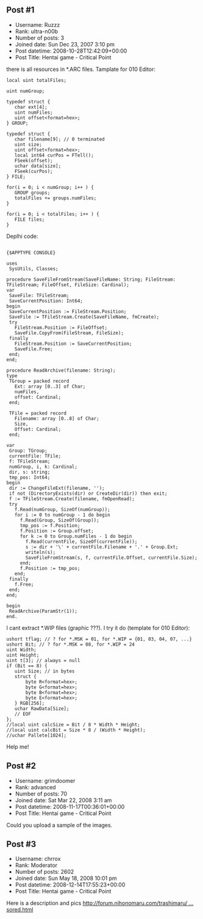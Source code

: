 ## Post #1
- Username: Ruzzz
- Rank: ultra-n00b
- Number of posts: 3
- Joined date: Sun Dec 23, 2007 3:10 pm
- Post datetime: 2008-10-28T12:42:09+00:00
- Post Title: Hentai game - Critical Point

there is all resources in *.ARC files. Tamplate for 010 Editor:

```
local uint totalFiles;

uint numGroup;

typedef struct {
   char ext[4];
   uint numFiles;
   uint offset<format=hex>;    
} GROUP;

typedef struct {
   char filename[9]; // 0 terminated
   uint size;
   uint offset<format=hex>;
   local int64 curPos = FTell();
   FSeek(offset);
   uchar data[size];
   FSeek(curPos);
} FILE;

for(i = 0; i < numGroup; i++ ) {
   GROUP groups;
   totalFiles += groups.numFiles;
}

for(i = 0; i < totalFiles; i++ ) {
   FILE files;
}
```


Deplhi code:

```

{$APPTYPE CONSOLE}

uses
 SysUtils, Classes;

procedure SaveFileFromStream(SaveFileName: String; FileStream: TFileStream; FileOffset, FileSize: Cardinal);
var
 SaveFile: TFileStream;
 SaveCurrentPosition: Int64;
begin
 SaveCurrentPosition := FileStream.Position;
 SaveFile := TFileStream.Create(SaveFileName, fmCreate);
 try
   FileStream.Position := FileOffset;
   SaveFile.CopyFrom(FileStream, FileSize);
 finally
   FileStream.Position := SaveCurrentPosition;
   SaveFile.Free;
 end;
end;

procedure ReadArchive(filename: String);
type
 TGroup = packed record
   Ext: array [0..3] of Char;
   numFiles,
   offset: Cardinal;
 end;

 TFile = packed record
   Filename: array [0..8] of Char;
   Size,
   Offset: Cardinal;
 end;

var
 Group: TGroup;
 currentFile: TFile;
 f: TFileStream;
 numGroup, i, k: Cardinal;
 dir, s: string;
 tmp_pos: Int64;
begin
 dir := ChangeFileExt(filename, '');
 if not (DirectoryExists(dir) or CreateDir(dir)) then exit;
 f := TFileStream.Create(filename, fmOpenRead);
 try
   f.Read(numGroup, SizeOf(numGroup));
   for i := 0 to numGroup - 1 do begin
     f.Read(Group, SizeOf(Group));
     tmp_pos := f.Position;
     f.Position := Group.offset;
     for k := 0 to Group.numFiles - 1 do begin
       f.Read(currentFile, SizeOf(currentFile));
       s := dir + '\' + currentFile.Filename + '.' + Group.Ext;
       writeln(s);
       SaveFileFromStream(s, f, currentFile.Offset, currentFile.Size);
     end;
     f.Position := tmp_pos;
   end;
 finally
   f.Free;
 end;
end;

begin
 ReadArchive(ParamStr(1));
end.
```


I cant extract *.WIP files (graphic ???). I try it do (template for 010 Editor):

```
ushort tflag; // ? for *.MSK = 01, for *.WIP = {01, 03, 04, 07, ...}
ushort Bit; // ? for *.MSK = 08, for *.WIP = 24
uint Width;
uint Height;
uint t[3]; // always = null
if (Bit == 8) {
   uint Size; // in bytes
   struct {
       byte R<format=hex>;
       byte G<format=hex>;
       byte B<format=hex>;
       byte E<format=hex>;
   } RGB[256];
   uchar RawData[Size];
   // EOF
};
//local uint calcSize = Bit / 8 * Width * Height;
//local uint calcBit = Size * 8 / (Width * Height);
//uchar Pallete[1024];
```


Help me!
## Post #2
- Username: grimdoomer
- Rank: advanced
- Number of posts: 70
- Joined date: Sat Mar 22, 2008 3:11 am
- Post datetime: 2008-11-17T00:36:01+00:00
- Post Title: Hentai game - Critical Point

Could you upload a sample of the images.
## Post #3
- Username: chrrox
- Rank: Moderator
- Number of posts: 2602
- Joined date: Sun May 18, 2008 10:01 pm
- Post datetime: 2008-12-14T17:55:23+00:00
- Post Title: Hentai game - Critical Point

Here is a description and pics
[http://forum.nihonomaru.com/trashimaru/ ... sored.html](http://forum.nihonomaru.com/trashimaru/32985-critical-point-hgame-english-uncensored.html)
